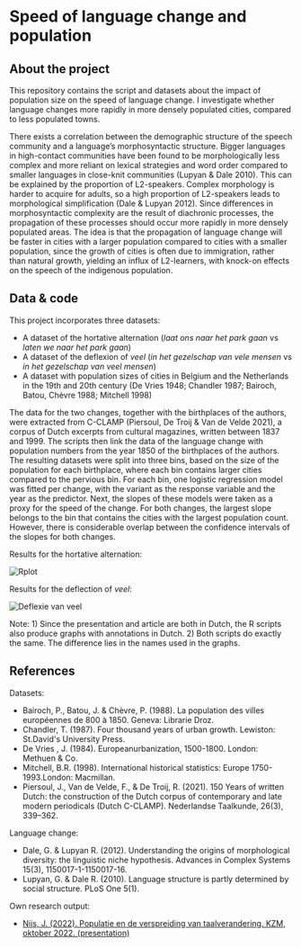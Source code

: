 # Speed of language change and population
## About the project
This repository contains the script and datasets about the impact of population size on the speed of language change. I investigate whether language changes more rapidly in more densely populated cities, compared to less populated towns.

There exists a correlation between the demographic structure of the speech community and a language’s morphosyntactic structure. Bigger languages in high-contact communities have been found to be morphologically less complex and more reliant on lexical strategies and word order compared to smaller languages in close-knit communities (Lupyan & Dale 2010). This can be explained by the proportion of L2-speakers. Complex morphology is harder to acquire for adults, so a high proportion of L2-speakers leads to morphological simplification (Dale & Lupyan 2012). Since differences in morphosyntactic complexity are the result of diachronic processes, the propagation of these processes should occur more rapidly in more densely populated areas. The idea is that the propagation of language change will be faster in cities with a larger population compared to cities with a smaller population, since the growth of cities is often due to immigration, rather than natural growth, yielding an influx of L2-learners, with knock-on effects on the speech of the indigenous population.

## Data & code
This project incorporates three datasets: 
- A dataset of the hortative alternation (*laat ons naar het park gaan* vs *laten we naar het park gaan*)
- A dataset of the deflexion of *veel* (*in het gezelschap van vele mensen* vs *in het gezelschap van veel mensen*)
- A dataset with population sizes of cities in Belgium and the Netherlands in the 19th and 20th century (De Vries 1948; Chandler 1987; Bairoch, Batou, Chèvre 1988; Mitchell 1998)

The data for the two changes, together with the birthplaces of the authors, were extracted from C-CLAMP (Piersoul, De Troij & Van de Velde 2021), a corpus of Dutch excerpts from cultural magazines, written between 1837 and 1999. The scripts then link the data of the language change with population numbers from the year 1850 of the birthplaces of the authors. The resulting datasets were split into three bins, based on the size of the population for each birthplace, where each bin contains larger cities compared to the pervious bin. For each bin, one logistic regression model was fitted per change, with the variant as the response variable and the year as the predictor. Next, the slopes of these models were taken as a proxy for the speed of the change. For both changes, the largest slope belongs to the bin that contains the cities with the largest population count. However, there is considerable overlap between the confidence intervals of the slopes for both changes.

Results for the hortative alternation:

![Rplot](https://user-images.githubusercontent.com/107923146/212690814-0069dc5d-e288-4e78-b788-a28e6501a8e1.png)


Results for the deflection of *veel*:

![Deflexie van veel](https://user-images.githubusercontent.com/107923146/212686616-e951b6ff-717a-4384-97af-1e0f118c78c2.png)


Note: 1) Since the presentation and article are both in Dutch, the R scripts also produce graphs with annotations in Dutch. 2) Both scripts do exactly the same. The difference lies in the names used in the graphs.

## References
Datasets:
- Bairoch, P., Batou, J. & Chèvre, P. (1988). La population des villes européennes de 800 à 1850. Geneva: Librarie Droz.
- Chandler, T. (1987). Four thousand years of urban growth. Lewiston: St.David's University Press.
- De Vries , J. (1984). Europeanurbanization, 1500-1800. London: Methuen & Co.
- Mitchell, B.R. (1998). International historical statistics: Europe 1750-1993.London: Macmillan.
- Piersoul, J., Van de Velde, F., & De Troij, R. (2021). 150 Years of written Dutch: the construction of the Dutch corpus of contemporary and late modern periodicals (Dutch C-CLAMP). Nederlandse Taalkunde, 26(3), 339–362.

Language change:
- Dale, G. & Lupyan R. (2012). Understanding the origins of morphological diversity: the linguistic niche hypothesis. Advances in Complex Systems 15(3), 1150017-1-1150017-16.
- Lupyan, G. & Dale R. (2010). Language structure is partly determined by social structure. PLoS One 5(1).

Own research output:
- [Nijs, J. (2022). Populatie en de verspreiding van taalverandering. KZM, oktober 2022. (presentation)](https://kzm.be/programma-herfstvergadering-2022-15-oktober-2022-9-45-kantl-gent/)
